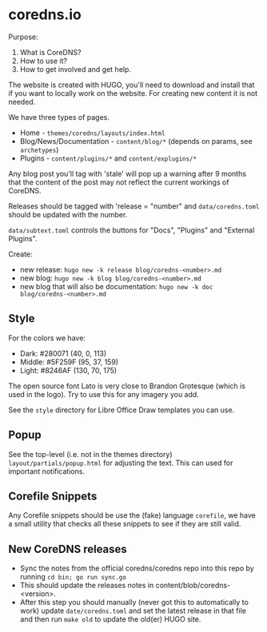 # coredns.io

Purpose:

1. What is CoreDNS?
1. How to use it?
1. How to get involved and get help.

The website is created with HUGO, you'll need to download and install that if you want to locally
work on the website. For creating new content it is not needed.

We have three types of pages.

* Home - `themes/coredns/layouts/index.html`
* Blog/News/Documentation - `content/blog/*` (depends on params, see `archetypes`)
* Plugins - `content/plugins/*` and `content/explugins/*`

Any blog post you'll tag with 'stale' will pop up a warning after 9 months that the content of
the post may not reflect the current workings of CoreDNS.

Releases should be tagged with 'release = "number" and `data/coredns.toml` should be updated
with the number.

`data/subtext.toml` controls the buttons for "Docs", "Plugins" and "External Plugins".

Create:

* new release: `hugo new -k release blog/coredns-<number>.md`
* new blog: `hugo new -k blog blog/coredns-<number>.md`
* new blog that will also be documentation: `hugo new -k doc blog/coredns-<number>.md`

## Style

For the colors we have:

* Dark: #280071   (40, 0, 113)
* Middle: #5F259F (95, 37, 159)
* Light: #8246AF  (130, 70, 175)

The open source font Lato is very close to Brandon Grotesque (which is used in the logo). Try to use
this for any imagery you add.

See the `style` directory for Libre Office Draw templates you can use.

## Popup

See the top-level (i.e. not in the themes directory) `layout/partials/popup.html` for adjusting the
text. This can used for important notifications.

## Corefile Snippets

Any Corefile snippets should be use the (fake) language `corefile`, we have a small utility that
checks all these snippets to see if they are still valid.

## New CoreDNS releases

* Sync the notes from the official coredns/coredns repo into this repo by running `cd bin; go run sync.go`
* This should update the releases notes in content/blob/coredns-\<version\>.
* After this step you should manually (never got this to automatically to work) update
  `date/coredns.toml` and set the latest release in that file and then run `make old` to update the
  old(er) HUGO site.
